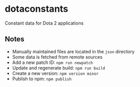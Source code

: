 # dotaconstants
Constant data for Dota 2 applications

Notes
----
* Manually maintained files are located in the `json` directory
* Some data is fetched from remote sources
* Add a new patch ID: `npm run newpatch`
* Update and regenerate build: `npm run build`
* Create a new version: `npm version minor`
* Publish to npm: `npm publish`
